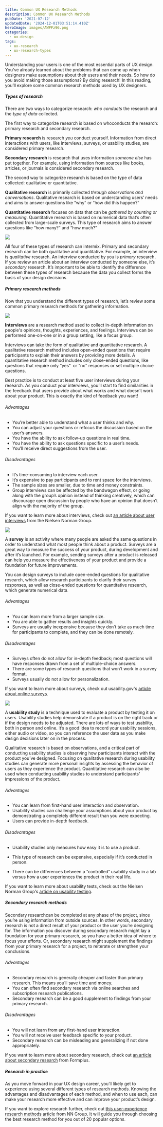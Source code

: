 ```yaml
---
title: Common UX Research Methods
description: Common UX Research Methods
pubDate: '2021-07-12'
updatedDate: '2024-12-01T03:51:14.410Z'
heroImage: images/AWPPz96.png
categories:
  - ux-design
tags:
  - ux-research
  - ux-research-types
---
```


Understanding your users is one of the most essential parts of UX design. You’ve already learned about the problems that can come up when designers make assumptions about their users and their needs. So how do you avoid making those assumptions? By doing research! In this reading, you’ll explore some common research methods used by UX designers.

##### Types of research

There are two ways to categorize research: _who conducts_ the research and the _type of data_ collected.

The first way to categorize research is based on whoconducts the research: primary research and secondary research.

**Primary research** is research _you_ conduct yourself. Information from direct interactions with users, like interviews, surveys, or usability studies, are considered primary research.

**Secondary research** is research that uses information _someone else_ has put together. For example, using information from sources like books, articles, or journals is considered secondary research.

The second way to categorize research is based on the type of data collected: qualitative or quantitative.

**Qualitative research** is primarily collected _through observations and conversations_. Qualitative research is based on understanding users’ needs and aims to answer questions like “why” or “how did this happen?”

**Quantitative research** focuses on data that can be _gathered by counting or measuring_. Quantitative research is based on numerical data that’s often collected from large-scale surveys. This type of research aims to answer questions like “how many?” and “how much?”

![](images/AWPPz96.png)

All four of these types of research can intermix. Primary and secondary research can be both qualitative and quantitative. For example, an interview is _qualitative_ research. An interview conducted by you is _primary_ research. If you review an article about an interview conducted by someone else, it’s _secondary_ research. It’s important to be able to identify the difference between these types of research because the data you collect forms the basis of your design decisions.

<!--more-->

##### Primary research methods

Now that you understand the different types of research, let’s review some common primary research methods for gathering information.

![](images/apJ3b0y.png)

**Interviews** are a research method used to collect in-depth information on people's opinions, thoughts, experiences, and feelings. Interviews can be performed one-on-one or in a group setting, like a focus group. 

Interviews can take the form of qualitative and quantitative research. A qualitative research method includes open-ended questions that require participants to explain their answers by providing more details. A quantitative research method includes only close-ended questions, like questions that require only “yes”  or “no” responses or set multiple choice questions.

Best practice is to conduct at least five user interviews during your research. As you conduct your interviews, you’ll start to find similarities in the feedback that users provide about what works and what doesn’t work about your product. This is exactly the kind of feedback you want! 

###### Advantages

- You’re better able to understand what a user thinks and why.
- You can adjust your questions or refocus the discussion based on the user’s answers.
- You have the ability to ask follow-up questions in real time.
- You have the ability to ask questions specific to a user’s needs.
- You’ll receive direct suggestions from the user. 

###### Disadvantages

- It’s time-consuming to interview each user. 
- It’s expensive to pay participants and to rent space for the interviews.
- The sample sizes are smaller, due to time and money constraints.
- Group interviews can be affected by the bandwagon effect, or going along with the group’s opinion instead of thinking creatively, which can discourage open discussion by people who have an opinion that doesn’t align with the majority of the group. 

If you want to learn more about interviews, check out [an article about user interviews](https://www.nngroup.com/articles/user-interviews/#:~:text=Topics%3A,of%20learning%20about%20that%20topic.) from the Nielsen Norman Group.

![](images/sUGgdPU.png)

A **survey** is an activity where many people are asked the same questions in order to understand what most people think about a product. Surveys are a great way to measure the success of your product, during development and after it’s launched. For example, sending surveys after a product is released can help you measure the effectiveness of your product and provide a foundation for future improvements. 

You can design surveys to include open-ended questions for qualitative research, which allow research participants to clarify their survey responses, as well as close-ended questions for quantitative research, which generate numerical data.

###### Advantages

- You can learn more from a larger sample size.
- You are able to gather results and insights quickly. 
- Surveys are usually inexpensive because they don’t take as much time for participants to complete, and they can be done remotely. 

###### Disadvantages

- Surveys often do not allow for in-depth feedback; most questions will have responses drawn from a set of multiple-choice answers. 
- There are some types of research questions that won’t work in a survey format.
- Surveys usually do not allow for personalization.

If you want to learn more about surveys, check out usability.gov's [article about online surveys](https://www.usability.gov/how-to-and-tools/methods/online-surveys.html). 

![](images/vLjbm1u.png)

A **usability study** is a technique used to evaluate a product by testing it on users. Usability studies help demonstrate if a product is on the right track or if the design needs to be adjusted. There are lots of ways to test usability, both in person and online. It’s a good idea to record your usability sessions, either audio or video, so you can reference the user data as you make design decisions later on in the process. 

Qualitative research is based on observations, and a critical part of conducting usability studies is observing how participants interact with the product you’ve designed. Focusing on qualitative research during usability studies can generate more personal insights by assessing the behavior of users as they experience the product. Quantitative research can also be used when conducting usability studies to understand participants’ impressions of the product.

###### Advantages

- You can learn from first-hand user interaction and observation. 
- Usability studies can challenge your assumptions about your product by demonstrating a completely different result than you were expecting. 
- Users can provide in-depth feedback. 

###### Disadvantages

- Usability studies only measures how easy it is to use a product.

- This type of research can be expensive, especially if it’s conducted in person. 
- There can be differences between a “controlled” usability study in a lab versus how a user experiences the product in their real life. 

If you want to learn more about usability tests, check out the Nielsen Norman Group's [article on usability testing](https://www.nngroup.com/articles/usability-testing-101/).

##### Secondary research methods

Secondary researchcan be completed at any phase of the project, since you’re using information from outside sources. In other words, secondary research is not a direct result of your product or the user you’re designing for. The information you discover during secondary research might lay a foundation for your primary research, so you have a better idea of where to focus your efforts. Or, secondary research might supplement the findings from your primary research for a project, to reiterate or strengthen your conclusions.

###### Advantages

- Secondary research is generally cheaper and faster than primary research. This means you’ll save time and money. 
- You can often find secondary research via online searches and subscription research publications.
- Secondary research can be a good supplement to findings from your primary research.

###### Disadvantages

- You will not learn from any first-hand user interaction.
- You will not receive user feedback specific to your product.
- Secondary research can be misleading and generalizing if not done appropriately. 

If you want to learn more about secondary research, check out [an article about secondary research](https://www.formpl.us/blog/secondary-research) from Formplus.

##### Research in practice

As you move forward in your UX design career, you’ll likely get to experience using several different types of research methods. Knowing the advantages and disadvantages of each method, and when to use each, can make your research more effective and can improve your product’s design. 

If you want to explore research further, check out [this user-experience research methods article](https://www.nngroup.com/articles/which-ux-research-methods/) from NN Group. It will guide you through choosing the best research method for you out of 20 popular options.
